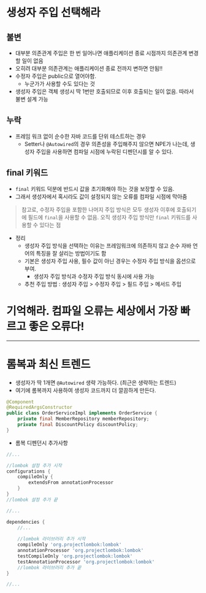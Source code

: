 # 생성자 주입 선택해라

## 불변
- 대부분 의존관계 주입은 한 번 일어나면 애플리케이션 종료 시점까지 의존관계 변경할 일이 없음
- 오히려 대부분 의존관계는 애플리케이션 종료 전까지 변하면 안됨!!
- 수정자 주입은 public으로 열어야함.
    - 누군가가 사용할 수도 있다는 것
- 생성자 주입은 객체 생성시 딱 1번만 호출되므로 이후 호출되는 일이 없음. 따라서 불변 설계 가능


## 누락
- 프레임 워크 없이 순수한 자바 코드를 단위 테스트하는 경우 
    - Setter나 `@Autowired`의 경우 의존성을 주입해주지 않으면 NPE가 나는데, 생성자 주입을 사용하면 컴파일 시점에 누락된 디펜던시를 알 수 있다.

## final 키워드
- `final` 키워드 덕분에 반드시 값을 초기화해야 하는 것을 보장할 수 있음.
- 그래서 생성자에서 혹시라도 값이 설정되지 않는 오류를 컴파일 시점에 막아줌

> 참고로, 수정자 주입을 포함한 나머지 주입 방식은 모두 생성자 이후에 호출되기에 필드에 `final`을 사용할 수 없음.
> 오직 생성자 주입 방식만 `final` 키워드를 사용할 수 있다는 점

- 정리
    - 생성자 주입 방식을 선택하는 이유는 프레임워크에 의존하지 않고 순수 자바 언어의 특징을 잘 살리는 방법이기도 함
    - 기본은 생성자 주입 사용, 필수 값이 아닌 경우는 수정자 주입 방식을 옵션으로 부여.
        - 생성자 주입 방식과 수정자 주입 방식 동시에 사용 가능
    - 추천 주입 방법 : 생성자 주입 > 수정자 주입 > 필드 주입 > 메서드 주입

    
# 기억해라. 컴파일 오류는 세상에서 가장 빠르고 좋은 오류다!

---

# 롬복과 최신 트렌드
- 생성자가 딱 1개면 `@Autowired` 생략 가능하다. (최근은 생략하는 트렌드)
- 여기에 롬복까지 사용하여 생성자 코드까지 더 깔끔하게 만든다.
```java
@Component
@RequiredArgsConstructor
public class OrderServiceImpl implements OrderService {
    private final MemberRepository memberRepository;
    private final DiscountPolicy discountPolicy;
}
```


- 롬복 디펜던시 추가사항
```groovy
//...

//lombok 설정 추가 시작
configurations {
    compileOnly {
        extendsFrom annotationProcessor
    }
}
//lombok 설정 추가 끝

//...

dependencies {
    //...
  
    //lombok 라이브러리 추가 시작
    compileOnly 'org.projectlombok:lombok'
    annotationProcessor 'org.projectlombok:lombok'
    testCompileOnly 'org.projectlombok:lombok'
    testAnnotationProcessor 'org.projectlombok:lombok'
    //lombok 라이브러리 추가 끝
}

//...
```